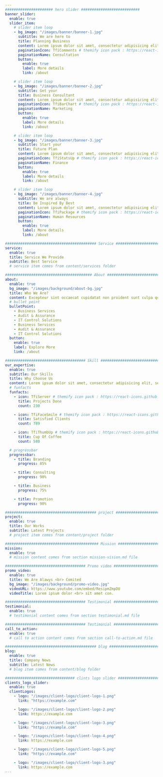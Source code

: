 ```yaml
---
###################### hero slider ###########################
banner_slider:
  enable: true
  slider_item:
    # slider item loop
    - bg_image: "/images/banner/banner-1.jpg"
      subtitle: We are here to
      title: Planning Business
      content: Lorem ipsum dolor sit amet, consectetur adipisicing elit, sed do eiusmod tempor <br> incididunt ut labore et dolore magna aliqua.
      paginationIcon: TfiComments # themify icon pack : https://react-icons.github.io/react-icons/icons/tfi/
      paginationName: Consultation
      button:
        enable: true
        label: More details
        link: /about

    # slider item loop
    - bg_image: "/images/banner/banner-2.jpg"
      subtitle: Get your
      title: Business Consultant
      content: Lorem ipsum dolor sit amet, consectetur adipisicing elit, sed do eiusmod tempor <br> incididunt ut labore et dolore magna aliqua.
      paginationIcon: TfiBarChart # themify icon pack : https://react-icons.github.io/react-icons/icons/tfi/
      paginationName: Marketing
      button:
        enable: true
        label: More details
        link: /about

    # slider item loop
    - bg_image: "/images/banner/banner-3.jpg"
      subtitle: Start your
      title: Future Plan
      content: Lorem ipsum dolor sit amet, consectetur adipisicing elit, sed do eiusmod tempor <br> incididunt ut labore et dolore magna aliqua.
      paginationIcon: TfiStatsUp # themify icon pack : https://react-icons.github.io/react-icons/icons/tfi/
      paginationName: Finance
      button:
        enable: true
        label: More details
        link: /about

    # slider item loop
    - bg_image: "/images/banner/banner-4.jpg"
      subtitle: We are always
      title: Be Inspired By Best
      content: Lorem ipsum dolor sit amet, consectetur adipisicing elit, sed do eiusmod tempor <br> incididunt ut labore et dolore magna aliqua.
      paginationIcon: TfiPackage # themify icon pack : https://react-icons.github.io/react-icons/icons/tfi/
      paginationName: Human Resources
      button:
        enable: true
        label: More details
        link: /about

########################################## Service ####################################
service:
  enable: true
  title: Service We Provide
  subtitle: Best Service
  # service item comes from content/services folder

######################################## About #########################################
about:
  enable: true
  bg_image: "/images/background/about-bg.jpg"
  title: Who We Are?
  content: Excepteur sint occaecat cupidatat non proident sunt culpa qui officia deserunt mollit anim id est laborum.
  # bullet point
  bulletPoint:
    - Business Services
    - Audit & Assurance
    - IT Control Solutions
    - Business Services
    - Audit & Assurance
    - IT Control Solutions
  button:
    enable: true
    label: Explore More
    link: /about

##################################### Skill ##############################################
our_expertise:
  enable: true
  subtitle: Our Skills
  title: Why Choose Us
  content: Lorem ipsum dolor sit amet, consectetur adipisicing elit, sed eiusmod tempor incididunt laboris nisi ut aliquip ex ea commodo consequat. <br><br> Duis aute irure dolor in reprehenderit voluptate velit esse cillum dolore fugiat nulla pariatur. Excepteur sint ocaecat cupidatat non proident sunt culpa qui officia deserunt mollit anim id est laborum. sed perspiciatis unde omnisiste natus error sit voluptatem accusantium.doloremque ladantium totam rem aperieaque ipsa quae ab illo inventore.veritatis. et quasi architecto beatae vitae dicta sunt explicabo.
  # funfacts
  funfacts:
    - icon: TfiServer # themify icon pack : https://react-icons.github.io/react-icons/icons/tfi/
      title: Projects Done
      count: 230

    - icon: TfiFaceSmile # themify icon pack : https://react-icons.github.io/react-icons/icons/tfi/
      title: Satisfied Clients
      count: 789

    - icon: TfiThumbUp # themify icon pack : https://react-icons.github.io/react-icons/icons/tfi/
      title: Cup Of Coffee
      count: 580

  # progressbar
  progressbar:
    - title: Branding
      progress: 85%

    - title: Consulting
      progress: 90%

    - title: Business
      progress: 75%

    - title: Promotion
      progress: 90%

########################################## project ####################################
project:
  enable: true
  title: Our Works
  subtitle: Latest Projects
  # project item comes from content/project folder

########################################### Mission ###################################
mission:
  enable: true
  # mission content comes from section mission-vision.md file

##################################### Promo video ####################################
promo_video:
  enable: true
  title: We Are Alawys <br> Comited
  bg_image: "/images/background/promo-video.jpg"
  videoURL: https://www.youtube.com/embed/ResipmZmpDU
  videoTitle: Lorem ipsum dolor <br> sit amet con.

##################################### Testimonial #################################
testimonial:
  enable: true
  # testimonial content comes from section testimonial.md file

##################################### Testimonial #################################
call_to_action:
  enable: true
  # call to action content comes from section call-to-action.md file

########################################## blog ####################################
blog:
  enable: true
  title: Company News
  subtitle: Latest News
  # blog item comes from content/blog folder

################################ clints logo slider ################################
clients_logo_slider:
  enable: true
  clientLogos:
    - logo: "/images/client-logo/client-logo-1.png"
      link: "https://example.com"

    - logo: "/images/client-logo/client-logo-2.png"
      link: https://example.com

    - logo: "/images/client-logo/client-logo-3.png"
      link: "https://example.com"

    - logo: "/images/client-logo/client-logo-4.png"
      link: https://example.com

    - logo: "/images/client-logo/client-logo-5.png"
      link: "https://example.com"

    - logo: "/images/client-logo/client-logo-3.png"
      link: https://example.com
---
```

